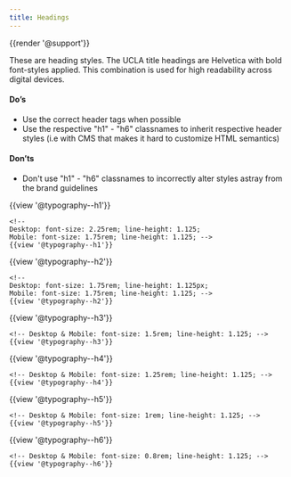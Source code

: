 ```yaml
---
title: Headings
---
```

{{render '@support'}}

These are heading styles. The UCLA title headings are Helvetica with bold font-styles applied. This combination is used for high readability across digital devices.

<h4>Do’s</h4>

* Use the correct header tags when possible
* Use the respective "h1" - "h6" classnames to inherit respective header styles (i.e with CMS that makes it hard to customize HTML semantics)

<h4>Don’ts</h4>

* Don't use "h1" - "h6" classnames to incorrectly alter styles astray from the brand guidelines


{{view '@typography--h1'}}
```
<!--
Desktop: font-size: 2.25rem; line-height: 1.125;
Mobile: font-size: 1.75rem; line-height: 1.125; -->
{{view '@typography--h1'}}
```

{{view '@typography--h2'}}
```
<!--
Desktop: font-size: 1.75rem; line-height: 1.125px;
Mobile: font-size: 1.75rem; line-height: 1.125; -->
{{view '@typography--h2'}}
```

{{view '@typography--h3'}}
```
<!-- Desktop & Mobile: font-size: 1.5rem; line-height: 1.125; -->
{{view '@typography--h3'}}
```

{{view '@typography--h4'}}
```
<!-- Desktop & Mobile: font-size: 1.25rem; line-height: 1.125; -->
{{view '@typography--h4'}}
```

{{view '@typography--h5'}}
```
<!-- Desktop & Mobile: font-size: 1rem; line-height: 1.125; -->
{{view '@typography--h5'}}
```

{{view '@typography--h6'}}
```
<!-- Desktop & Mobile: font-size: 0.8rem; line-height: 1.125; -->
{{view '@typography--h6'}}
```
